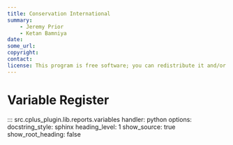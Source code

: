 ```yaml
---
title: Conservation International
summary:
    - Jeremy Prior
    - Ketan Bamniya
date:
some_url:
copyright:
contact:
license: This program is free software; you can redistribute it and/or modify it under the terms of the GNU Affero General Public License as published by the Free Software Foundation; either version 3 of the License, or (at your option) any later version.
---
```


# Variable Register

::: src.cplus_plugin.lib.reports.variables
    handler: python
    options:
        docstring_style: sphinx
        heading_level: 1
        show_source: true
        show_root_heading: false